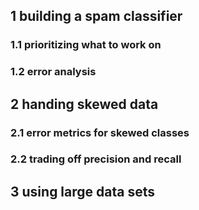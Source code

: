 ## 1 building a spam classifier
### 1.1 prioritizing what to work on
### 1.2 error analysis
## 2 handing skewed data
### 2.1 error metrics for skewed classes
### 2.2 trading off precision and recall
## 3 using large data sets

